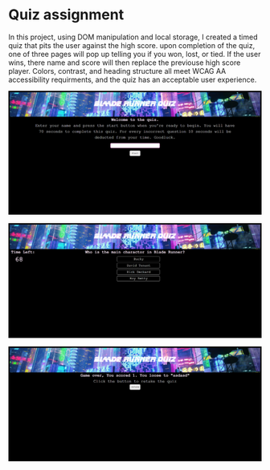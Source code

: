 # Quiz assignment

In this project, using DOM manipulation and local storage, I created a timed quiz that pits the user against the high score. upon completion of the quiz, one of three pages will pop up telling you if you won, lost, or tied. If the user wins, there name and score will then replace the previouse high score player. Colors, contrast, and heading structure all meet WCAG AA accessibility requirments, and the quiz has an acceptable user experience. 

![ScreenShot](./assets/images/imgs_readme/screencapture-file-C-Users-rleib-Desktop-Rutgers-Coding-Homework-challenge4-deckard-index-html-2021-05-17-13_51_10.png "ScreenShot")

![ScreenShot](./assets/images/imgs_readme/screencapture-file-C-Users-rleib-Desktop-Rutgers-Coding-Homework-challenge4-deckard-index-html-2021-05-17-13_51_23.png "ScreenShot")

![ScreenShot](./assets/images/imgs_readme/screencapture-file-C-Users-rleib-Desktop-Rutgers-Coding-Homework-challenge4-deckard-index-html-2021-05-17-13_51_44.png "ScreenShot")